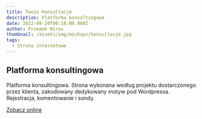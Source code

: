 ```yaml
---
title: Twoje Konsultacje
description: Platforma konsultingowa
date: 2022-08-20T00:18:00.000Z
author: Przemek Miros
thumbnail: /assets/img/mockups/konsultacje.jpg
tags:
  - Strony internetowe
---
```

## Platforma konsultingowa

Platforma konsultingowa. Strona wykonana według projektu dostarczonego przez klienta, zakodowany dedykowany motyw pod Wordpressa. Rejestracja, komentowanie i sondy.

<a href="https://twojekonsultacje.pl/" title="Zobacz online" target="_blank" class="button" rel="nofollow">Zobacz online</a>